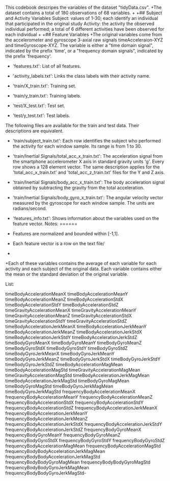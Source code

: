 This codebook descripes the variables of the dataset "tidyData.csv".
+The dataset contains a total of 180 observations of 68 variables.
+
+## Subject and Activity Variables
  Subject: values of 1-30; each identify an individual that participated in the original study 
  Activity: the activity the observed individual performed; a total of 6 different activities have been observed for each individual
+
+## Feature Variables
+The original variables come from the accelerometer and gyroscope 3-axial raw signals timeAcceleraion-XYZ and timeGyroscope-XYZ. The variable is either a "time domain signal", indicated by the prefix 'time', or a "frequency domain signals", indicated by the prefix 'frequency'.



- 'features.txt': List of all features.

- 'activity_labels.txt': Links the class labels with their activity name.

- 'train/X_train.txt': Training set.

- 'train/y_train.txt': Training labels.

- 'test/X_test.txt': Test set.

- 'test/y_test.txt': Test labels.

The following files are available for the train and test data. Their descriptions are equivalent. 

- 'train/subject_train.txt': Each row identifies the subject who performed the activity for each window sample. Its range is from 1 to 30. 

- 'train/Inertial Signals/total_acc_x_train.txt': The acceleration signal from the smartphone accelerometer X axis in standard gravity units 'g'. Every row shows a 128 element vector. The same description applies for the 'total_acc_x_train.txt' and 'total_acc_z_train.txt' files for the Y and Z axis. 

- 'train/Inertial Signals/body_acc_x_train.txt': The body acceleration signal obtained by subtracting the gravity from the total acceleration. 

- 'train/Inertial Signals/body_gyro_x_train.txt': The angular velocity vector measured by the gyroscope for each window sample. The units are radians/second. 
- 'features_info.txt': Shows information about the variables used on the feature vector.
Notes: 
======
- Features are normalized and bounded within [-1,1].
- Each feature vector is a row on the text file/
- 
+Each of these variables contains the average of each variable for each activity and each subject of the original data. Each variable contains either the mean or the standard deviation of the original variable.
 
List:


   timeBodyAccelerationMeanX
   timeBodyAccelerationMeanY
   timeBodyAccelerationMeanZ
   timeBodyAccelerationStdX
   timeBodyAccelerationStdY
   timeBodyAccelerationStdZ
   timeGravityAccelerationMeanX
   timeGravityAccelerationMeanY
   timeGravityAccelerationMeanZ
   timeGravityAccelerationStdX
   timeGravityAccelerationStdY
   timeGravityAccelerationStdZ
   timeBodyAccelerationJerkMeanX
   timeBodyAccelerationJerkMeanY
   timeBodyAccelerationJerkMeanZ
   timeBodyAccelerationJerkStdX
   timeBodyAccelerationJerkStdY
   timeBodyAccelerationJerkStdZ
   timeBodyGyroMeanX
   timeBodyGyroMeanY
   timeBodyGyroMeanZ
   timeBodyGyroStdX
   timeBodyGyroStdY
   timeBodyGyroStdZ
   timeBodyGyroJerkMeanX
   timeBodyGyroJerkMeanY
   timeBodyGyroJerkMeanZ
   timeBodyGyroJerkStdX
   timeBodyGyroJerkStdY
   timeBodyGyroJerkStdZ
   timeBodyAccelerationMagMean
   timeBodyAccelerationMagStd
   timeGravityAccelerationMagMean
   timeGravityAccelerationMagStd
   timeBodyAccelerationJerkMagMean
   timeBodyAccelerationJerkMagStd
   timeBodyGyroMagMean
   timeBodyGyroMagStd
   timeBodyGyroJerkMagMean
   timeBodyGyroJerkMagStd
   frequencyBodyAccelerationMeanX
   frequencyBodyAccelerationMeanY
   frequencyBodyAccelerationMeanZ
   frequencyBodyAccelerationStdX
   frequencyBodyAccelerationStdY
   frequencyBodyAccelerationStdZ
   frequencyBodyAccelerationJerkMeanX
   frequencyBodyAccelerationJerkMeanY
   frequencyBodyAccelerationJerkMeanZ
   frequencyBodyAccelerationJerkStdX
   frequencyBodyAccelerationJerkStdY
   frequencyBodyAccelerationJerkStdZ
   frequencyBodyGyroMeanX
   frequencyBodyGyroMeanY
   frequencyBodyGyroMeanZ
   frequencyBodyGyroStdX
   frequencyBodyGyroStdY
   frequencyBodyGyroStdZ
   frequencyBodyAccelerationMagMean
   frequencyBodyAccelerationMagStd
   frequencyBodyBodyAccelerationJerkMagMean
   frequencyBodyBodyAccelerationJerkMagStd
   frequencyBodyBodyGyroMagMean
   frequencyBodyBodyGyroMagStd
   frequencyBodyBodyGyroJerkMagMean
   frequencyBodyBodyGyroJerkMagStd- 
  
 

